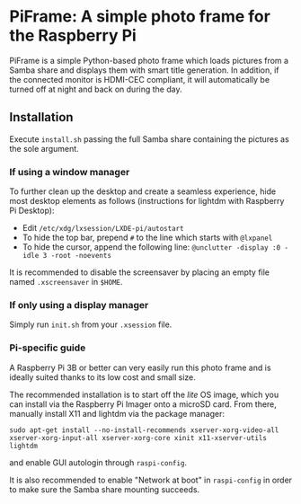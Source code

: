 # PiFrame: A simple photo frame for the Raspberry Pi

PiFrame is a simple Python-based photo frame which loads pictures from a Samba share and displays them with smart title generation. In addition, if the connected monitor is HDMI-CEC compliant, it will automatically be turned off at night and back on during the day.

## Installation

Execute `install.sh` passing the full Samba share containing the pictures as the sole argument.

### If using a window manager

To further clean up the desktop and create a seamless experience, hide most desktop elements as follows (instructions for lightdm with Raspberry Pi Desktop):
* Edit `/etc/xdg/lxsession/LXDE-pi/autostart`
* To hide the top bar, prepend `#` to the line which starts with `@lxpanel`
* To hide the cursor, append the following line: `@unclutter -display :0 -idle 3 -root -noevents`

It is recommended to disable the screensaver by placing an empty file named `.xscreensaver` in `$HOME`.

### If only using a display manager

Simply run `init.sh` from your `.xsession` file.

### Pi-specific guide

A Raspberry Pi 3B or better can very easily run this photo frame and is ideally suited thanks to its low cost and small size.

The recommended installation is to start off the *lite* OS image, which you can install via the Raspberry Pi Imager onto a microSD card. From there, manually install X11 and lightdm via the package manager:
```
sudo apt-get install --no-install-recommends xserver-xorg-video-all xserver-xorg-input-all xserver-xorg-core xinit x11-xserver-utils lightdm
```
 and enable GUI autologin through `raspi-config`.

 It is also recommended to enable "Network at boot" in `raspi-config` in order to make sure the Samba share mounting succeeds.